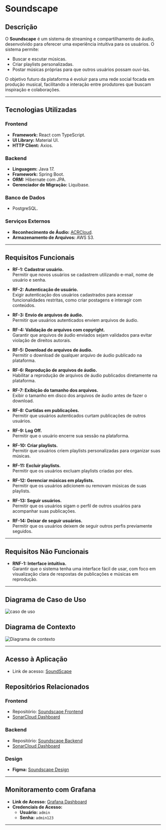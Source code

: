 # **Soundscape**

## **Descrição**

O **Soundscape** é um sistema de streaming e compartilhamento de áudio, desenvolvido para oferecer uma experiência intuitiva para os usuários. O sistema permite:

- Buscar e escutar músicas.
- Criar playlists personalizadas.
- Postar músicas próprias para que outros usuários possam ouvi-las.

O objetivo futuro da plataforma é evoluir para uma rede social focada em produção musical, facilitando a interação entre produtores que buscam inspiração e colaborações.

---

## **Tecnologias Utilizadas**

### **Frontend**
- **Framework:** React com TypeScript.
- **UI Library:** Material UI.
- **HTTP Client:** Axios.

### **Backend**
- **Linguagem:** Java 17.
- **Framework:** Spring Boot.
- **ORM:** Hibernate com JPA.
- **Gerenciador de Migração:** Liquibase.

### **Banco de Dados**
- PostgreSQL.

### **Serviços Externos**
- **Reconhecimento de Áudio:** [ACRCloud](https://www.acrcloud.com/).
- **Armazenamento de Arquivos:** AWS S3.

---

## **Requisitos Funcionais**

- **RF-1: Cadastrar usuário.**  
  Permitir que novos usuários se cadastrem utilizando e-mail, nome de usuário e senha.

- **RF-2: Autenticação de usuário.**  
  Exigir autenticação dos usuários cadastrados para acessar funcionalidades restritas, como criar postagens e interagir com conteúdos.

- **RF-3: Envio de arquivos de áudio.**  
  Permitir que usuários autenticados enviem arquivos de áudio.

- **RF-4: Validação de arquivos com copyright.**  
  Garantir que arquivos de áudio enviados sejam validados para evitar violação de direitos autorais.

- **RF-5: Download de arquivos de áudio.**  
  Permitir o download de qualquer arquivo de áudio publicado na plataforma.

- **RF-6: Reprodução de arquivos de áudio.**  
  Habilitar a reprodução de arquivos de áudio publicados diretamente na plataforma.

- **RF-7: Exibição do tamanho dos arquivos.**  
  Exibir o tamanho em disco dos arquivos de áudio antes de fazer o download.

- **RF-8: Curtidas em publicações.**  
  Permitir que usuários autenticados curtam publicações de outros usuários.

- **RF-9: Log Off.**  
  Permitir que o usuário encerre sua sessão na plataforma.

- **RF-10: Criar playlists.**  
  Permitir que usuários criem playlists personalizadas para organizar suas músicas.

- **RF-11: Excluir playlists.**  
  Permitir que os usuários excluam playlists criadas por eles.

- **RF-12: Gerenciar músicas em playlists.**  
  Permitir que os usuários adicionem ou removam músicas de suas playlists.

- **RF-13: Seguir usuários.**  
  Permitir que os usuários sigam o perfil de outros usuários para acompanhar suas publicações.

- **RF-14: Deixar de seguir usuários.**  
  Permitir que os usuários deixem de seguir outros perfis previamente seguidos.

---

## **Requisitos Não Funcionais**

- **RNF-1: Interface intuitiva.**  
  Garantir que o sistema tenha uma interface fácil de usar, com foco em visualização clara de respostas de publicações e músicas em reprodução.

---

## **Diagrama de Caso de Uso**
![caso de uso](https://github.com/user-attachments/assets/f19bf5fd-651d-4077-bfdd-fed2199931af)

## **Diagrama de Contexto**
![Diagrama de contexto](https://github.com/user-attachments/assets/e15050ac-1040-42d0-9f6e-3bc1474b5b61)

---

## **Acesso à Aplicação**

- Link de acesso: [SoundScape](https://soundscape-project.tech/)

## **Repositórios Relacionados**

### **Frontend**
- Repositório: [Soundscape Frontend](https://github.com/J-Lembeck/soundscape-front)
- [SonarCloud Dashboard](https://sonarcloud.io/project/overview?id=J-Lembeck_soundscape-front)

### **Backend**
- Repositório: [Soundscape Backend](https://github.com/J-Lembeck/soundscape-back)
- [SonarCloud Dashboard](https://sonarcloud.io/project/overview?id=J-Lembeck_soundscape-back)

### **Design**
- **Figma:** [Soundscape Design](https://www.figma.com/design/ecYGRVUcnXh2Zn6PqvzSnL/SoundScape?node-id=3-11&node-type=CANVAS&t=nqD1d4L04pCiMFq3-0)

---

## **Monitoramento com Grafana**

- **Link de Acesso:** [Grafana Dashboard](http://3.13.122.161:3000/login)  
- **Credenciais de Acesso:**  
  - **Usuário:** `admin`  
  - **Senha:** `admin123`

---
